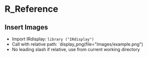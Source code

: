 # R_Reference
## Insert Images
- Import IRdisplay:
	`library ("IRdisplay")`
- Call with relative path:
	`display_png(file="Images/example.png")
- No leading slash if relative, use from current working directory
